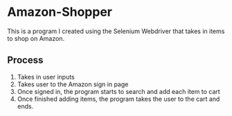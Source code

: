 # Amazon-Shopper
This is a program I created using the Selenium Webdriver that takes in items to shop on Amazon.
## Process
1. Takes in user inputs
2. Takes user to the Amazon sign in page
3. Once signed in, the program starts to search and add each item to cart
4. Once finished adding items, the program takes the user to the cart and ends.
